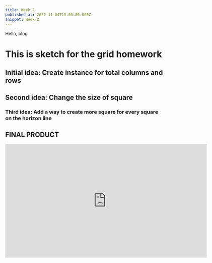 ```yaml
---
title: Week 2
published_at: 2022-11-04T15:00:00.000Z
snippet: Week 2
---
```


Hello, blog


# This is sketch for the grid homework


## Initial idea: Create instance for total columns and rows

## Second idea: Change the size of square

### Third idea: Add a way to create more square for every square on the horizon line
## **FINAL PRODUCT**

<iframe style="width: 640px; height: 360px; overflow: hidden;"  scrolling="no" frameborder="0" src="https://editor.p5js.org/HappiesDay/full/LpYEK21eS"></iframe>